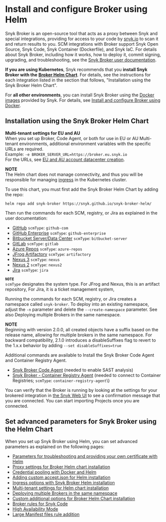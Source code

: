 # Install and configure Broker using Helm

Snyk Broker is an open-source tool that acts as a proxy between Snyk and special integrations, providing for access to your code by [snyk.io](http://snyk.io/) to scan it and return results to you. SCM integrations with Broker support Snyk Open Source, Snyk Code, Snyk Container (Dockerfile), and Snyk IaC. For details about Snyk Broker, including how it works, how to deploy it, commit signing, upgrading, and troubleshooting, see the [Snyk Broker user documentation](../).

**If you are using Kubernetes**, Snyk recommends that you **install Snyk Broker with the** [**Broker Helm Chart**](https://github.com/snyk/snyk-broker-helm). For details, see the instructions for each integration listed in the section that follows, "Installation using the Snyk Broker Helm Chart".

For **all other environments**, you can install Snyk Broker using the [Docker images](https://github.com/snyk/broker) provided by Snyk. For details, see [Install and configure Broker using Docker](install-and-configure-broker-using-docker.md).

## Installation using the Snyk Broker Helm Chart

**Multi-tenant settings for EU and AU**\
When you set up Broker, Code Agent, or both for use in EU or AU Multi-tenant environments, additional environment variables with the specific URLs are required.\
Example: `-e BROKER_SERVER_URL=https://broker.eu.snyk.io`\
For the URLs, see [EU and AU account datacenter creation](https://docs.snyk.io/snyk-processes/data-residency-at-snyk#eu-and-au-datacenter-account-creation).

**NOTE**\
The Helm chart does not manage connectivity, and thus you will be responsible for managing [ingress](advanced-configuration-for-helm-chart-installation/ingress-options-with-snyk-broker-helm-installation.md) in the Kubernetes cluster.

To use this chart, you must first add the Snyk Broker Helm Chart by adding the repo:

`helm repo add snyk-broker https://snyk.github.io/snyk-broker-helm/`

Then run the commands for each SCM, registry, or Jira as explained in the user documentation:

* [GitHub](github-install-and-configure-broker/githhub.com-install-and-configure-using-helm.md) `scmType`: `github-com`
* [GitHub Enterprise](github-enterprise-install-and-configure-broker/github-enterprise-install-and-configure-using-helm.md) `scmType`: `github-enterprise`
* [Bitbucket Server/Data Center](bitbucket-server-data-center-install-and-configure-broker/bitbucket-server-data-center-install-and-configure-using-helm.md) `scmType`: `bitbucket-server`
* [GitLab](gitlab-install-and-configure-broker/gitlab-install-and-configure-using-helm.md) `scmType`: `gitlab`
* [Azure Repos](azure-repos-install-and-configure-broker/azure-repos-install-and-configure-and-configure-using-helm.md) `scmType`: `azure-repos`
* [JFrog Artifactory](artifactory-repository-install-and-configure-broker/artifactory-repository-install-and-configure-using-helm.md) `scmType`: `artifactory`
* [Nexus 3](nexus-repository-install-and-configure-broker/nexus-repository-install-and-configure-using-helm.md) `scmType`: `nexus`
* [Nexus 2](nexus-repository-install-and-configure-broker/nexus-repository-install-and-configure-using-helm.md) `scmType`: `nexus2`
* [Jira](jira-install-and-configure-broker/jira-install-and-configure-using-helm.md) `scmType`: `jira`

**`NOTE`**\
`scmType` designates the system type. For JFrog and Nexus, this is an artifact repository, For Jira, it is a ticket management system,

Running the commands for each SCM, registry, or Jira creates a namespace called `snyk-broker`. To deploy into an existing namespace, adjust the `-n` parameter and delete the `--create-namespace` parameter. See also Deploying multiple Brokers in the same namespace.

**NOTE**\
Beginning with version 2.0.0, all created objects have a suffix based on the release name, allowing for multiple brokers in the same namespace. For backward compatibility, 2.1.0 introduces a disableSuffixes flag to revert to the 1.x.x behavior by adding `--set disableSuffixes=true`

Additional commands are available to Install the Snyk Broker Code Agent and Container Registry Agent.

* [Snyk Broker Code Agent](../snyk-broker-code-agent/) (needed to enable SAST analysis)
* [Snyk Broker - Container Registry Agent](../snyk-broker-container-registry-agent/) (needed to connect to Container Registries; `scmType`: `container-registry-agent`\\)

You can verify that the Broker is running by looking at the settings for your brokered integration in [the Snyk Web UI](https://app.snyk.io) to see a confirmation message that you are connected. You can start importing Projects once you are connected.

## Set advanced parameters for Snyk Broker using the Helm Chart

When you set up Snyk Broker using Helm, you can set advanced parameters as explained on the following pages:

* [Parameters for troubleshooting and providing your own certificate with Helm](advanced-configuration-for-helm-chart-installation/parameters-for-troubleshooting-and-providing-your-own-certificate-with-helm.md)
* [Proxy settings for Broker Helm chart installation](advanced-configuration-for-helm-chart-installation/proxy-settings-for-broker-helm-chart-installation.md)
* [Credential pooling with Docker and Helm](advanced-configuration-for-snyk-broker-docker-installation/credential-pooling-with-docker-and-helm.md)
* [Adding custom accept.json for Helm installation](advanced-configuration-for-helm-chart-installation/adding-custom-accept.json-for-helm-installation.md)
* [Ingress options with Snyk Broker Helm installation](advanced-configuration-for-helm-chart-installation/ingress-options-with-snyk-broker-helm-installation.md)
* [Multi-tenant settings for Helm chart installation](advanced-configuration-for-helm-chart-installation/multi-tenant-settings-for-helm-chart-installation.md)
* [Deploying multiple Brokers in the same namespace](advanced-configuration-for-helm-chart-installation/deploying-multiple-brokers-in-the-same-namespace.md)
* [Custom additional options for Broker Helm Chart installation](advanced-configuration-for-helm-chart-installation/custom-additional-options-for-broker-helm-chart-installation.md)
* [Broker rules for Snyk Code](advanced-configuration-for-helm-chart-installation/broker-rules-for-snyk-code.md)
* [High Availability Mode](../high-availability-mode.md)
* [Large Manifest files rule addition](advanced-configuration-for-helm-chart-installation/snyk-open-source-scans-sca-of-large-manifest-files-helm-setup.md)
